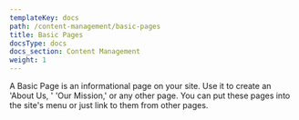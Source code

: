 ```yaml
---
templateKey: docs
path: /content-management/basic-pages
title: Basic Pages
docsType: docs
docs_section: Content Management
weight: 1
---
```

A Basic Page is an informational page on your site. Use it to create an 'About Us, ' 'Our Mission,' or any other page. You can put these pages into the site's menu or just link to them from other pages.
